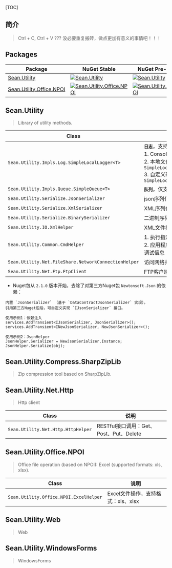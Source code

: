 [TOC]

## 简介

> Ctrl + C, Ctrl + V ??? 没必要重复搬砖，做点更加有意义的事情吧！！！

## Packages

| Package                                                                              | NuGet Stable                                                                                                                                         | NuGet Pre-release                                                                                                                                       | Downloads                                                                                                                                             |
| ------------------------------------------------------------------------------------ | ---------------------------------------------------------------------------------------------------------------------------------------------------- | ------------------------------------------------------------------------------------------------------------------------------------------------------- | ----------------------------------------------------------------------------------------------------------------------------------------------------- |
| [Sean.Utility](https://www.nuget.org/packages/Sean.Utility/)                         | [![Sean.Utility](https://img.shields.io/nuget/v/Sean.Utility.svg)](https://www.nuget.org/packages/Sean.Utility/)                                     | [![Sean.Utility](https://img.shields.io/nuget/vpre/Sean.Utility.svg)](https://www.nuget.org/packages/Sean.Utility/)                                     | [![Sean.Utility](https://img.shields.io/nuget/dt/Sean.Utility.svg)](https://www.nuget.org/packages/Sean.Utility/)                                     |
| [Sean.Utility.Office.NPOI](https://www.nuget.org/packages/Sean.Utility.Office.NPOI/) | [![Sean.Utility.Office.NPOI](https://img.shields.io/nuget/v/Sean.Utility.Office.NPOI.svg)](https://www.nuget.org/packages/Sean.Utility.Office.NPOI/) | [![Sean.Utility.Office.NPOI](https://img.shields.io/nuget/vpre/Sean.Utility.Office.NPOI.svg)](https://www.nuget.org/packages/Sean.Utility.Office.NPOI/) | [![Sean.Utility.Office.NPOI](https://img.shields.io/nuget/dt/Sean.Utility.Office.NPOI.svg)](https://www.nuget.org/packages/Sean.Utility.Office.NPOI/) |

## Sean.Utility

> Library of utility methods.

| Class                                                | 说明                                                                                                                                      |
| ---------------------------------------------------- | --------------------------------------------------------------------------------------------------------------------------------------- |
| `Sean.Utility.Impls.Log.SimpleLocalLogger<T>`        | **`日志`**，支持输出格式：<br>1. Console：控制台输出<br>2. 本地文件：`SimpleLocalLoggerBase.LogFilePath`<br>3. 自定义输出：`SimpleLocalLoggerBase.CustomOutputLog` |
| `Sean.Utility.Impls.Queue.SimpleQueue<T>`            | **`队列`**，仅支持本地队列，无中间件                                                                                                                   |
| `Sean.Utility.Serialize.JsonSerializer`              | json序列化\反序列化                                                                                                                            |
| `Sean.Utility.Serialize.XmlSerializer`               | XML序列化\反序列化                                                                                                                             |
| `Sean.Utility.Serialize.BinarySerializer`            | 二进制序列化\反序列化                                                                                                                             |
| `Sean.Utility.IO.XmlHelper`                          | XML文件操作                                                                                                                                 |
| `Sean.Utility.Common.CmdHelper`                      | 1. 执行指定的cmd命令<br>2. 应用程序分配或附加控制台，方便输出调试信息                                                                                               |
| `Sean.Utility.Net.FileShare.NetworkConnectionHelper` | 访问网络共享文件夹（基于磁盘映射）                                                                                                                       |
| `Sean.Utility.Net.Ftp.FtpClient`                     | FTP客户端                                                                                                                                  |

- Nuget包从 `2.1.0` 版本开始，去除了对第三方Nuget包 `Newtonsoft.Json` 的依赖：

```
内置 `JsonSerializer` （基于 `DataContractJsonSerializer` 实现）。
引用第三方Nuget包后，可自定义实现 `IJsonSerializer` 接口。

使用示例1：依赖注入
services.AddTransient<IJsonSerializer, JsonSerializer>();
services.AddTransient<INewJsonSerializer, NewJsonSerializer>();

使用示例2：JsonHelper
JsonHelper.Serializer = NewJsonSerializer.Instance;
JsonHelper.Serialize(obj);
```

## Sean.Utility.Compress.SharpZipLib

> Zip compression tool based on SharpZipLib.

## Sean.Utility.Net.Http

> Http client

| Class                              | 说明                              |
| ---------------------------------- | ------------------------------- |
| `Sean.Utility.Net.Http.HttpHelper` | RESTful接口调用：Get、Post、Put、Delete |

## Sean.Utility.Office.NPOI

> Office file operation (based on NPOI): Excel (supported formats: xls, xlsx).

| Class                                  | 说明                      |
| -------------------------------------- | ----------------------- |
| `Sean.Utility.Office.NPOI.ExcelHelper` | Excel文件操作，支持格式：xls、xlsx |

## Sean.Utility.Web

> Web

## Sean.Utility.WindowsForms

> WindowsForms
